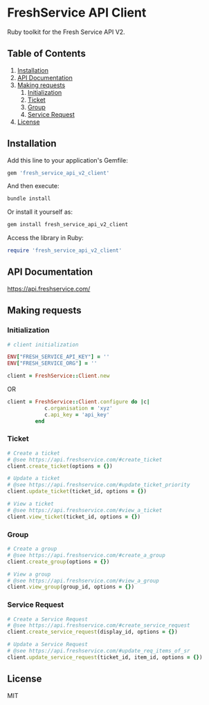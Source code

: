 # FreshService API Client
Ruby toolkit for the Fresh Service API V2.

## Table of Contents
1. [Installation](#installation)
2. [API Documentation](#api-documentation)
3. [Making requests](#making-requests)
   1. [Initialization](#initialization)
   2. [Ticket](#ticket)
   3. [Group](#group)
   4. [Service Request](#service-request)
4. [License](#license)


## Installation
Add this line to your application's Gemfile:

```ruby
gem 'fresh_service_api_v2_client'
```

And then execute:
```ruby
bundle install
```

Or install it yourself as:
```ruby
gem install fresh_service_api_v2_client
```

Access the library in Ruby:
```ruby
require 'fresh_service_api_v2_client'
```

## API Documentation
https://api.freshservice.com/

## Making requests
### Initialization
```ruby
# client initialization

ENV["FRESH_SERVICE_API_KEY"] = ''
ENV["FRESH_SERVICE_ORG"] = ''

client = FreshService::Client.new
```
OR
```ruby
client = FreshService::Client.configure do |c|
            c.organisation = 'xyz'
            c.api_key = 'api_key'
         end
```

### Ticket
```ruby
# Create a ticket
# @see https://api.freshservice.com/#create_ticket
client.create_ticket(options = {})

# Update a ticket
# @see https://api.freshservice.com/#update_ticket_priority
client.update_ticket(ticket_id, options = {})

# View a ticket
# @see https://api.freshservice.com/#view_a_ticket
client.view_ticket(ticket_id, options = {})
```

### Group
```ruby
# Create a group
# @see https://api.freshservice.com/#create_a_group
client.create_group(options = {})

# View a group
# @see https://api.freshservice.com/#view_a_group
client.view_group(group_id, options = {})
```

### Service Request
```ruby
# Create a Service Request
# @see https://api.freshservice.com/#create_service_request
client.create_service_request(display_id, options = {})

# Update a Service Request
# @see https://api.freshservice.com/#update_req_items_of_sr
client.update_service_request(ticket_id, item_id, options = {})
```

## License

MIT
